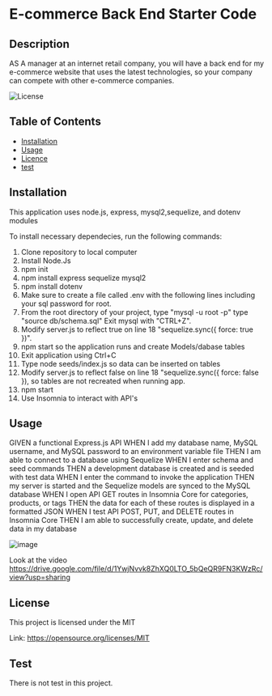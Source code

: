 # E-commerce Back End Starter Code

## Description
AS A manager at an internet retail company, you will have a back end for my e-commerce website that uses the latest technologies, so your company can compete with other e-commerce companies.

![License](https://img.shields.io/badge/license-MIT-Blue.svg)

## Table of Contents

  * [Installation](#installation)
  * [Usage](#usage)
  * [Licence](#license)
  * [test](#test)

## Installation
  This application uses node.js, express, mysql2,sequelize, and dotenv modules
  
  To install necessary dependecies, run the following commands: 
  1. Clone repository to local computer
  2. Install Node.Js
  3. npm init
  4. npm install express sequelize mysql2
  5. npm install dotenv
  6. Make sure to create a file called .env with the following lines including your sql password for root. 
  7. From the root directory of your project, type "mysql -u root -p"
      type "source db/schema.sql"
      Exit mysql with "CTRL+Z".
  8. Modify server.js to reflect true on line 18 "sequelize.sync({ force: true })". 
  8. npm start so the application runs and create Models/dabase tables
  9. Exit application using Ctrl+C
  10. Type node seeds/index.js so data can be inserted on tables
  11. Modify server.js to reflect false on line 18 "sequelize.sync({ force: false }), so tables are not recreated when running app.
  12. npm start
  13. Use Insomnia to interact with API's
  
## Usage
GIVEN a functional Express.js API
WHEN I add my database name, MySQL username, and MySQL password to an environment variable file
THEN I am able to connect to a database using Sequelize
WHEN I enter schema and seed commands
THEN a development database is created and is seeded with test data
WHEN I enter the command to invoke the application
THEN my server is started and the Sequelize models are synced to the MySQL database
WHEN I open API GET routes in Insomnia Core for categories, products, or tags
THEN the data for each of these routes is displayed in a formatted JSON
WHEN I test API POST, PUT, and DELETE routes in Insomnia Core
THEN I am able to successfully create, update, and delete data in my database

![image](https://user-images.githubusercontent.com/88918693/142017784-d674bd50-fe73-4d0d-ba02-300dae5a167a.png)

Look at the video 
https://drive.google.com/file/d/1YwjNvvk8ZhXQ0LTO_5bQeQR9FN3KWzRc/view?usp=sharing

## License
  
This project is licensed under the MIT
  
Link: https://opensource.org/licenses/MIT
            
   
## Test
There is not test in this project.

    
